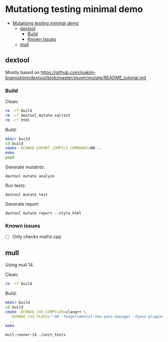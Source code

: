 # Mutationg testing minimal demo

- [Mutationg testing minimal demo](#mutationg-testing-minimal-demo)
  - [dextool](#dextool)
    - [Build](#build)
    - [Known issues](#known-issues)
  - [mull](#mull)

## dextool

Mostly based on https://github.com/joakim-brannstrom/dextool/blob/master/plugin/mutate/README_tutorial.md

### Build

Clean:

```bash
rm -rf build
rm -rf dextool_mutate.sqlite3
rm -rf html
```

Build:

```bash
mkdir build
cd build
cmake -DCMAKE_EXPORT_COMPILE_COMMANDS=ON ..
make
popd
```

Generate mutatnts:

```
dextool mutate analyze
```

Run tests:

```
dextool mutate test
```

Generate report:

```
dextool mutate report --style html
```

### Known issues

- [ ] Only checks mathz.cpp

## mull

Using mull 14.

Clean:

```bash
rm -rf build
```

Build:

```bash
mkdir build
cd build
cmake -DCMAKE_CXX_COMPILER=clang++ \
  -DCMAKE_CXX_FLAGS="-O0 -fexperimental-new-pass-manager -fpass-plugin=/usr/lib/mull-ir-frontend-14 -g -grecord-command-line -stdlib=libc++" \
  ..
make
```

```
mull-runner-14 ./unit_tests
```
